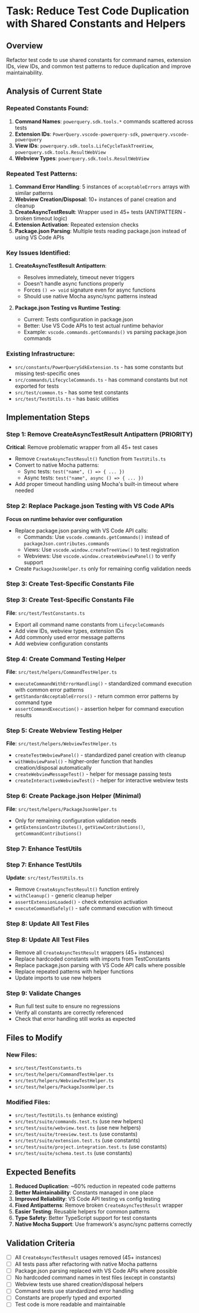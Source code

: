 # Task: Reduce Test Code Duplication with Shared Constants and Helpers

## Overview

Refactor test code to use shared constants for command names, extension IDs, view IDs, and common test patterns to reduce duplication and improve maintainability.

## Analysis of Current State

### Repeated Constants Found:

1. **Command Names**: `powerquery.sdk.tools.*` commands scattered across tests
2. **Extension IDs**: `PowerQuery.vscode-powerquery-sdk`, `powerquery.vscode-powerquery`
3. **View IDs**: `powerquery.sdk.tools.LifeCycleTaskTreeView`, `powerquery.sdk.tools.ResultWebView`
4. **Webview Types**: `powerquery.sdk.tools.ResultWebView`

### Repeated Test Patterns:

1. **Command Error Handling**: 5 instances of `acceptableErrors` arrays with similar patterns
2. **Webview Creation/Disposal**: 10+ instances of panel creation and cleanup
3. **CreateAsyncTestResult**: Wrapper used in 45+ tests (ANTIPATTERN - broken timeout logic)
4. **Extension Activation**: Repeated extension checks
5. **Package.json Parsing**: Multiple tests reading package.json instead of using VS Code APIs

### Key Issues Identified:

1. **CreateAsyncTestResult Antipattern**:
    - Resolves immediately, timeout never triggers
    - Doesn't handle async functions properly
    - Forces `() => void` signature even for async functions
    - Should use native Mocha async/sync patterns instead

2. **Package.json Testing vs Runtime Testing**:
    - Current: Tests configuration in package.json
    - Better: Use VS Code APIs to test actual runtime behavior
    - Example: `vscode.commands.getCommands()` vs parsing package.json commands

### Existing Infrastructure:

- `src/constants/PowerQuerySdkExtension.ts` - has some constants but missing test-specific ones
- `src/commands/LifecycleCommands.ts` - has command constants but not exported for tests
- `src/test/common.ts` - has some test constants
- `src/test/TestUtils.ts` - has basic utilities

## Implementation Steps

### Step 1: Remove CreateAsyncTestResult Antipattern (PRIORITY)

**Critical**: Remove problematic wrapper from all 45+ test cases

- Remove `CreateAsyncTestResult()` function from `TestUtils.ts`
- Convert to native Mocha patterns:
    - Sync tests: `test("name", () => { ... })`
    - Async tests: `test("name", async () => { ... })`
- Add proper timeout handling using Mocha's built-in timeout where needed

### Step 2: Replace Package.json Testing with VS Code APIs

**Focus on runtime behavior over configuration**

- Replace package.json parsing with VS Code API calls:
    - Commands: Use `vscode.commands.getCommands()` instead of `packageJson.contributes.commands`
    - Views: Use `vscode.window.createTreeView()` to test registration
    - Webviews: Use `vscode.window.createWebviewPanel()` to verify support
- Create `PackageJsonHelper.ts` only for remaining config validation needs

### Step 3: Create Test-Specific Constants File

### Step 3: Create Test-Specific Constants File

**File**: `src/test/TestConstants.ts`

- Export all command name constants from `LifecycleCommands`
- Add view IDs, webview types, extension IDs
- Add commonly used error message patterns
- Add webview configuration constants

### Step 4: Create Command Testing Helper

**File**: `src/test/helpers/CommandTestHelper.ts`

- `executeCommandWithErrorHandling()` - standardized command execution with common error patterns
- `getStandardAcceptableErrors()` - return common error patterns by command type
- `assertCommandExecution()` - assertion helper for command execution results

### Step 5: Create Webview Testing Helper

**File**: `src/test/helpers/WebviewTestHelper.ts`

- `createTestWebviewPanel()` - standardized panel creation with cleanup
- `withWebviewPanel()` - higher-order function that handles creation/disposal automatically
- `createWebviewMessageTest()` - helper for message passing tests
- `createInteractiveWebviewTest()` - helper for interactive webview tests

### Step 6: Create Package.json Helper (Minimal)

**File**: `src/test/helpers/PackageJsonHelper.ts`

- Only for remaining configuration validation needs
- `getExtensionContributes()`, `getViewContributions()`, `getCommandContributions()`

### Step 7: Enhance TestUtils

### Step 7: Enhance TestUtils

**Update**: `src/test/TestUtils.ts`

- Remove `CreateAsyncTestResult()` function entirely
- `withCleanup()` - generic cleanup helper
- `assertExtensionLoaded()` - check extension activation
- `executeCommandSafely()` - safe command execution with timeout

### Step 8: Update All Test Files

### Step 8: Update All Test Files

- Remove all `CreateAsyncTestResult` wrappers (45+ instances)
- Replace hardcoded constants with imports from TestConstants
- Replace package.json parsing with VS Code API calls where possible
- Replace repeated patterns with helper functions
- Update imports to use new helpers

### Step 9: Validate Changes

- Run full test suite to ensure no regressions
- Verify all constants are correctly referenced
- Check that error handling still works as expected

## Files to Modify

### New Files:

- `src/test/TestConstants.ts`
- `src/test/helpers/CommandTestHelper.ts`
- `src/test/helpers/WebviewTestHelper.ts`
- `src/test/helpers/PackageJsonHelper.ts`

### Modified Files:

- `src/test/TestUtils.ts` (enhance existing)
- `src/test/suite/commands.test.ts` (use new helpers)
- `src/test/suite/webview.test.ts` (use new helpers)
- `src/test/suite/treeview.test.ts` (use constants)
- `src/test/suite/extension.test.ts` (use constants)
- `src/test/suite/project.integration.test.ts` (use constants)
- `src/test/suite/schema.test.ts` (use constants)

## Expected Benefits

1. **Reduced Duplication**: ~60% reduction in repeated code patterns
2. **Better Maintainability**: Constants managed in one place
3. **Improved Reliability**: VS Code API testing vs config testing
4. **Fixed Antipatterns**: Remove broken `CreateAsyncTestResult` wrapper
5. **Easier Testing**: Reusable helpers for common patterns
6. **Type Safety**: Better TypeScript support for test constants
7. **Native Mocha Support**: Use framework's async/sync patterns correctly

## Validation Criteria

- [ ] All `CreateAsyncTestResult` usages removed (45+ instances)
- [ ] All tests pass after refactoring with native Mocha patterns
- [ ] Package.json parsing replaced with VS Code APIs where possible
- [ ] No hardcoded command names in test files (except in constants)
- [ ] Webview tests use shared creation/disposal helpers
- [ ] Command tests use standardized error handling
- [ ] Constants are properly typed and exported
- [ ] Test code is more readable and maintainable
